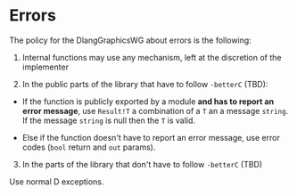 # Errors

The policy for the DlangGraphicsWG about errors is the following:

1. Internal functions may use any mechanism, left at the discretion of the implementer

2. In the public parts of the library that have to follow `-betterC` (TBD):

  - If the function is publicly exported by a module **and has to report an error message**,
    use `Result!T` a combination of a `T` an a message `string`.
    If the message `string` is null then the `T` is valid.

  - Else if the function doesn't have to report an error message, use error codes (`bool` return and `out` params).


3. In the parts of the library that don't have to follow `-betterC` (TBD)

Use normal D exceptions.
